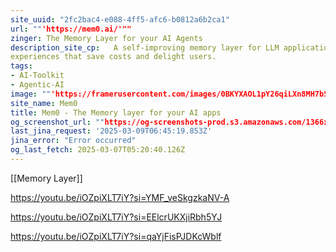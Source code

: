 ```yaml
---
site_uuid: "2fc2bac4-e088-4ff5-afc6-b0812a6b2ca1"
url: ""'https://mem0.ai/'""
zinger: The Memory Layer for your AI Agents
description_site_cp:   A self-improving memory layer for LLM applications, enabling personalized AI
experiences that save costs and delight users.
tags:
- AI-Toolkit
- Agentic-AI
image: ""'https://framerusercontent.com/images/0BKYXAOL1pY26qiLXn8MH7b5fM.png'""
site_name: Mem0
title: Mem0 - The Memory layer for your AI apps
og_screenshot_url: ""https://og-screenshots-prod.s3.amazonaws.com/1366x768/80/false/eabe664722a73b9c483c988b58e123c5b2e685f853c7caa8764fffedf7eef2df.jpeg""
last_jina_request: '2025-03-09T06:45:19.853Z'
jina_error: "Error occurred"
og_last_fetch: 2025-03-07T05:20:40.126Z
---
```

[[Memory Layer]]

https://youtu.be/iOZpiXLT7iY?si=YMF_veSkgzkaNV-A

https://youtu.be/iOZpiXLT7iY?si=EElcrUKXjiRbh5YJ

https://youtu.be/iOZpiXLT7iY?si=qaYjFisPJDKcWblf